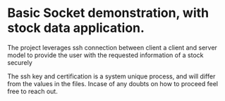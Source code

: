 # Basic Socket demonstration, with stock data application.

The project leverages ssh connection between client a client and server model to provide the user with the requested information of a stock securely

The ssh key and certification is a system unique process, and will differ from the values in the files. Incase of any doubts on how to proceed feel free to reach out.
